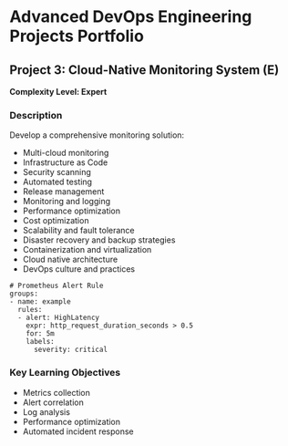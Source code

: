 # Advanced DevOps Engineering Projects Portfolio

## Project 3: Cloud-Native Monitoring System (E)

**Complexity Level: Expert**

### Description


Develop a comprehensive monitoring solution:
- Multi-cloud monitoring
- Infrastructure as Code
- Security scanning
- Automated testing
- Release management
- Monitoring and logging
- Performance optimization
- Cost optimization
- Scalability and fault tolerance
- Disaster recovery and backup strategies
- Containerization and virtualization
- Cloud native architecture
- DevOps culture and practices

```
# Prometheus Alert Rule
groups:
- name: example
  rules:
  - alert: HighLatency
    expr: http_request_duration_seconds > 0.5
    for: 5m
    labels:
      severity: critical
```

### Key Learning Objectives

- Metrics collection
- Alert correlation
- Log analysis
- Performance optimization
- Automated incident response